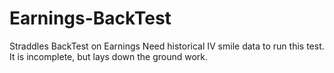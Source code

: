 # Earnings-BackTest
Straddles BackTest on Earnings 
Need historical IV smile data to run this test. It is incomplete, but lays down the ground work.
